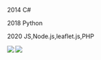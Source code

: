 <p>2014 C#</p>
<p>2018 Python</p>
<p>2020 JS,Node.js,leaflet.js,PHP</p>
<a href="https://github.com/anuraghazra/github-readme-stats">
  <img align="left" src="https://github-readme-stats.vercel.app/api?username=renit0424&count_private=true&show_icons=true" />
</a>
<a href="https://github.com/anuraghazra/github-readme-stats">
  <img align="left" src="https://github-readme-stats.vercel.app/api/top-langs/?username=renit0424" />
</a>

